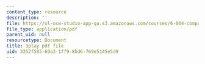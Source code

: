 ```yaml
---
content_type: resource
description: ''
file: https://ol-ocw-studio-app-qa.s3.amazonaws.com/courses/6-004-computation-structures-spring-2017/3352f50569a31ff98bd6769e5145e5d9_CDUH8T6Yg8A.pdf
file_type: application/pdf
parent_uid: null
resourcetype: Document
title: 3play pdf file
uid: 3352f505-69a3-1ff9-8bd6-769e5145e5d9
---
```


